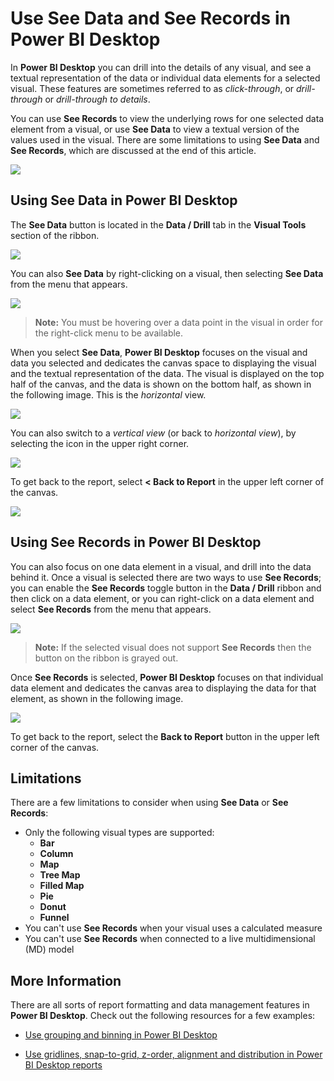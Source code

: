 <properties
   pageTitle="See data and records in Power BI Desktop visuals"
   description="Use the See Data and See Records features of Power BI Desktop to drill into details"
   services="powerbi"
   documentationCenter=""
   authors="davidiseminger"
   manager="erikre"
   backup=""
   editor=""
   tags=""
   qualityFocus="no"
   qualityDate=""/>

<tags
   ms.service="powerbi"
   ms.devlang="NA"
   ms.topic="article"
   ms.tgt_pltfrm="NA"
   ms.workload="powerbi"
   ms.date="09/06/2017"
   ms.author="davidi"/>

# Use See Data and See Records in Power BI Desktop

In **Power BI Desktop** you can drill into the details of any visual, and see a textual representation of the data or individual data elements for a selected visual. These features are sometimes referred to as *click-through*, or *drill-through* or *drill-through to details*.

You can use **See Records** to view the underlying rows for one selected data element from a visual, or use **See Data** to view a textual version of the values used in the visual. There are some limitations to using **See Data** and **See Records**, which are discussed at the end of this article.

![](media/powerbi-desktop-see-data-see-records/see-data-see-records_1.png)

## Using See Data in Power BI Desktop

The **See Data** button is located in the **Data / Drill** tab in the **Visual Tools** section of the ribbon.

![](media/powerbi-desktop-see-data-see-records/see-data-see-records_2.png)

You can also **See Data** by right-clicking on a visual, then selecting **See Data** from the menu that appears.

![](media/powerbi-desktop-see-data-see-records/see-data-see-records_3.png)

> **Note:** You must be hovering over a data point in the visual in order for the right-click menu to be available.

When you select **See Data**, **Power BI Desktop** focuses on the visual and data you selected and dedicates the canvas space to displaying the visual and the textual representation of the data. The visual is displayed on the top half of the canvas, and the data is shown on the bottom half, as shown in the following image. This is the *horizontal* view.

![](media/powerbi-desktop-see-data-see-records/see-data-see-records_4.png)

You can also switch to a *vertical view* (or back to *horizontal view*), by selecting the icon in the upper right corner.

![](media/powerbi-desktop-see-data-see-records/see-data-see-records_5.png)

To get back to the report, select **< Back to Report** in the upper left corner of the canvas.

![](media/powerbi-desktop-see-data-see-records/see-data-see-records_6.png)

## Using See Records in Power BI Desktop

You can also focus on one data element in a visual, and drill into the data behind it. Once a visual is selected there are two ways to use **See Records**; you can enable the **See Records** toggle button in the **Data / Drill** ribbon and then click on a data element, or you can right-click on a data element and select **See Records** from the menu that appears.

![](media/powerbi-desktop-see-data-see-records/see-data-see-records_7.png)

> **Note:** If the selected visual does not support **See Records** then the button on the ribbon is grayed out.

Once **See Records** is selected, **Power BI Desktop** focuses on that individual data element and dedicates the canvas area to displaying the data for that element, as shown in the following image.

![](media/powerbi-desktop-see-data-see-records/see-data-see-records_8.png)

To get back to the report, select the **Back to Report** button in the upper left corner of the canvas.

## Limitations

There are a few limitations to consider when using **See Data** or **See Records**:

-   Only the following visual types are supported:
    -   **Bar**
    -   **Column**
    -   **Map**
    -   **Tree Map**
    -   **Filled Map**
    -   **Pie**
    -   **Donut**
    -   **Funnel**
-   You can't use **See Records** when your visual uses a calculated measure
-   You can't use **See Records** when connected to a live multidimensional (MD) model


## More Information

﻿There are all sorts of report formatting and data management features in **Power BI Desktop**. Check out the following resources for a few examples:

-   [Use grouping and binning in Power BI Desktop](powerbi-desktop-grouping-and-binning.md)

-   [Use gridlines, snap-to-grid, z-order, alignment and distribution in Power BI Desktop reports](powerbi-desktop-gtidlines-snap-to-grid.md)
